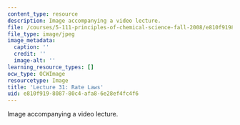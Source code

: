 ```yaml
---
content_type: resource
description: Image accompanying a video lecture.
file: /courses/5-111-principles-of-chemical-science-fall-2008/e810f919808780c4afa86e28ef4fc4f6_31.jpg
file_type: image/jpeg
image_metadata:
  caption: ''
  credit: ''
  image-alt: ''
learning_resource_types: []
ocw_type: OCWImage
resourcetype: Image
title: 'Lecture 31: Rate Laws'
uid: e810f919-8087-80c4-afa8-6e28ef4fc4f6
---
```

Image accompanying a video lecture.


